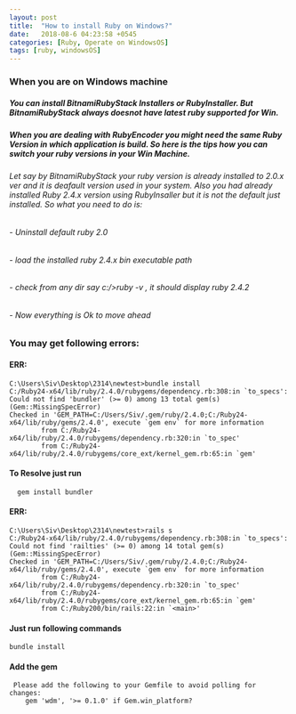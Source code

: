```yaml
---
layout: post
title:  "How to install Ruby on Windows?"
date:   2018-08-6 04:23:58 +0545
categories: [Ruby, Operate on WindowsOS]
tags: [ruby, windowsOS]
---
```


### When you are on Windows machine

##### You can install BitnamiRubyStack Installers or RubyInstaller. But BitnamiRubyStack always doesnot have latest ruby supported for Win.

##### When you are dealing with RubyEncoder you might need the same Ruby Version in which application is build. So here is the tips how you can switch your ruby versions in your Win Machine.
###### Let say by BitnamiRubyStack your ruby version is already installed to 2.0.x ver and it is deafault version used in your system. Also you had already installed Ruby 2.4.x version using RubyInsaller but it is not the default just installed. So what you need to do is:

###### - Uninstall default ruby 2.0
###### - load the installed ruby 2.4.x bin executable path
###### - check from any dir say c:/>ruby -v , it should display ruby 2.4.2
###### - Now everything is Ok to move ahead

### You may get following errors:

#### ERR:
```
C:\Users\Siv\Desktop\2314\newtest>bundle install
C:/Ruby24-x64/lib/ruby/2.4.0/rubygems/dependency.rb:308:in `to_specs': Could not find 'bundler' (>= 0) among 13 total gem(s) (Gem::MissingSpecError)
Checked in 'GEM_PATH=C:/Users/Siv/.gem/ruby/2.4.0;C:/Ruby24-x64/lib/ruby/gems/2.4.0', execute `gem env` for more information
        from C:/Ruby24-x64/lib/ruby/2.4.0/rubygems/dependency.rb:320:in `to_spec'
        from C:/Ruby24-x64/lib/ruby/2.4.0/rubygems/core_ext/kernel_gem.rb:65:in `gem'
```

#### To Resolve just run

```
  gem install bundler
```

#### ERR:
```
C:\Users\Siv\Desktop\2314\newtest>rails s
C:/Ruby24-x64/lib/ruby/2.4.0/rubygems/dependency.rb:308:in `to_specs': Could not find 'railties' (>= 0) among 14 total gem(s) (Gem::MissingSpecError)
Checked in 'GEM_PATH=C:/Users/Siv/.gem/ruby/2.4.0;C:/Ruby24-x64/lib/ruby/gems/2.4.0', execute `gem env` for more information
        from C:/Ruby24-x64/lib/ruby/2.4.0/rubygems/dependency.rb:320:in `to_spec'
        from C:/Ruby24-x64/lib/ruby/2.4.0/rubygems/core_ext/kernel_gem.rb:65:in `gem'
        from C:/Ruby200/bin/rails:22:in `<main>'
```
#### Just run following commands

```
bundle install
```

#### Add the gem

```
 Please add the following to your Gemfile to avoid polling for changes:
    gem 'wdm', '>= 0.1.0' if Gem.win_platform?
```
